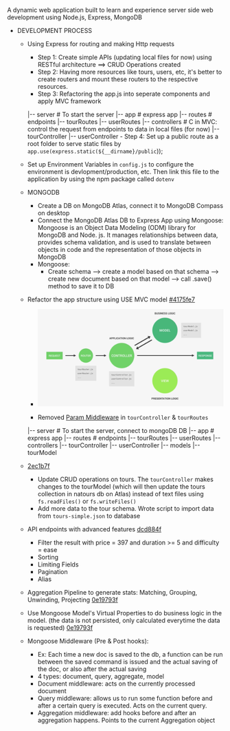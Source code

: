 A dynamic web application built to learn and experience server side web development using Node.js, Express, MongoDB

- DEVELOPMENT PROCESS
    - Using Express for routing and making Http requests
        - Step 1: Create simple APIs (updating local files for now) using RESTful architecture ==> CRUD Operations created
        - Step 2: Having more resources like tours, users, etc, it's better to create routers and mount these routers to the respective resources.
        - Step 3: Refactoring the app.js into seperate components and apply MVC framework

        |-- server                  # To start the server
        |-- app                     # express app
        |-- routes                  # endpoints
            |-- tourRoutes
            |-- userRoutes
        |-- controllers             # C in MVC: control the request from endpoints to data in local files (for now)
            |-- tourController
            |-- userController
            - Step 4: Set up a public route as a root folder to serve static files by `app.use(express.static(${__dirname}/public`));

    - Set up Environment Variables in `config.js` to configure the environment is devlopment/production, etc. Then link this file to the application by using the npm package called `dotenv`

    - MONGODB
        - Create a DB on MongoDB Atlas, connect it to MongoDB Compass on desktop
        - Connect the MongoDB Atlas DB to Express App using Mongoose:
            Mongoose is an Object Data Modeling (ODM) library for MongoDB and Node. js. It manages relationships between data, provides schema validation, and is used to translate between objects in code and the representation of those objects in MongoDB
        - Mongoose:
            - Create schema --> create a model based on that schema --> create new document based on that model --> call .save() method to save it to DB
    
    - Refactor the app structure using USE MVC model <a href="https://github.com/ngannguyen117/Natour-Node.js/commit/4175fe7063f0334a0f5ef57fa21793a479cbd482">#4175fe7</a>
        - <img src="dev-process/dev-images/mvc_without_v.png" width="650">

        - Removed <a href="https://github.com/ngannguyen117/Natour-Node.js/commit/5516fa79474cf1df628bdfeb5cfc8c9ea021aad8">Param Middleware</a> in `tourController` & `tourRoutes`


        |-- server                  # To start the server, connect to mongoDB DB
        |-- app                     # express app
        |-- routes                  # endpoints
            |-- tourRoutes
            |-- userRoutes
        |-- controllers
            |-- tourController
            |-- userController
        |-- models
            |-- tourModel

    - <a href="https://github.com/ngannguyen117/Natour-Node.js/commit/2ec1b7fc057f28ea6b54abefe14510d8cadd6316">2ec1b7f</a>
        - Update CRUD operations on tours. The `tourController` makes changes to the tourModel (which will then update the tours collection in natours db on Atlas) instead of text files using `fs.readFiles()` or `fs.writeFiles()`
        - Add more data to the tour schema. Wrote script to import data from `tours-simple.json` to database

    - API endpoints with advanced features <a href="https://github.com/ngannguyen117/Natour-Node.js/commit/dcd884fc3ec9d15a1accd9d3691cbd1c9616b85e">dcd884f</a>
        - Filter the result with price = 397 and duration >= 5 and difficulty = ease
        - Sorting 
        - Limiting Fields
        - Pagination
        - Alias
    
    - Aggregation Pipeline to generate stats: Matching, Grouping, Unwinding, Projecting <a href="https://github.com/ngannguyen117/Natour-Node.js/commit/0e19793f41bc2dedfa2ad80a11ba683e2027615d">0e19793f</a>

    - Use Mongoose Model's Virtual Properties to do business logic in the model. (the data is not persisted, only calculated everytime the data is requested) <a href="https://github.com/ngannguyen117/Natour-Node.js/commit/0e19793f41bc2dedfa2ad80a11ba683e2027615d">0e19793f</a>

    - Mongoose Middleware (Pre & Post hooks):
        - Ex: Each time a new doc is saved to the db, a function can be run between the saved command is issued and the actual saving of the doc, or also after the actual saving
        - 4 types: document, query, aggregate, model
        - Document middleware: acts on the currently processed document
        - Query middleware: allows us to run some function before and after a certain query is executed. Acts on the current query.
        - Aggregation middleware: add hooks before and after an aggregation happens. Points to the current Aggregation object
